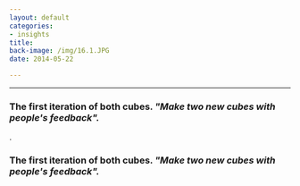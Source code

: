 ```yaml
---
layout: default
categories:
- insights
title: 
back-image: /img/16.1.JPG
date: 2014-05-22

---
```


<hr/>

<h3 class="col-md-8 col-md-offset-2 vcenter">The first iteration of both cubes. <em>"Make two new cubes with people's feedback".</em></h3>

<p class="col-md-10 col-md-offset-1 justify"> .</p>

<!--
<p class="col-md-8 col-md-offset-2"><img class="img-responsive" src="/img/13.3.JPG" alt="Plywood Bowl"/></p>
-->
<div>
	<h3 class="col-md-8 col-md-offset-2 vcenter">The first iteration of both cubes. <em>"Make two new cubes with people's feedback".</em></h3>

</div>